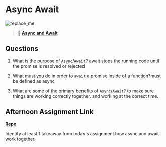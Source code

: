 # Async Await

![replace_me](https://codeworks.blob.core.windows.net/public/assets/img/illustrations/placeholder.svg)

> **📖 [Async and Await](https://codeworksacademy.com/fs-student-guide/resources/wk4/03-Async-Await)**

## Questions

1. What is the purpose of `Async`/`Await`?
await stops the running code until the promise is resolved or rejected
2. What must you do in order to  `await` a promise inside of a function?must be defined as async

3. What are some of the primary benefits of `Async`/`Await`?
to make sure things are working correctly together. and working at the correct time.
## Afternoon Assignment Link

**[Repo](https://github.com/brysonrupp/pokedex)**

Identify at least 1 takeaway from today's assignment
how async and await work together. 